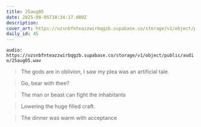 ```yaml
---
title: 25aug05
date: 2025-08-05T18:34:17.000Z
description: 
cover_art: https://uzsnbfnteazzwirbqgzb.supabase.co/storage/v1/object/public/cover-art/25aug05.png?v=1754439095718
daily_id: 45
---
```


`audio: https://uzsnbfnteazzwirbqgzb.supabase.co/storage/v1/object/public/audio/25aug05.wav`

> The gods are in oblivion, I saw my plea was an artificial tale.

> Go, bear with thee?

> The man or beast can fight the inhabitants

> Lowering the huge filled craft.

> The dinner was warm with acceptance